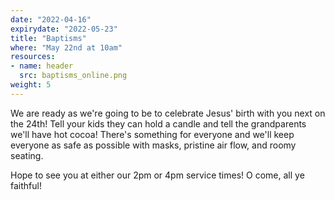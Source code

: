 ```yaml
---
date: "2022-04-16"
expirydate: "2022-05-23"
title: "Baptisms"
where: "May 22nd at 10am"
resources:
- name: header
  src: baptisms_online.png
weight: 5
---
```


We are ready as we're going to be to celebrate Jesus' birth with you next on the 24th! Tell your kids they can hold a candle and tell the grandparents we'll have hot cocoa! There's something for everyone and we'll keep everyone as safe as possible with masks, pristine air flow, and roomy seating.

Hope to see you at either our 2pm or 4pm service times! O come, all ye faithful!

